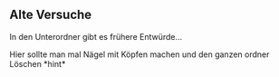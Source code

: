  Alte Versuche
--------------

In den Unterordner gibt es frühere Entwürde...

Hier sollte man mal Nägel mit Köpfen machen und den ganzen ordner Löschen \*hint\*
